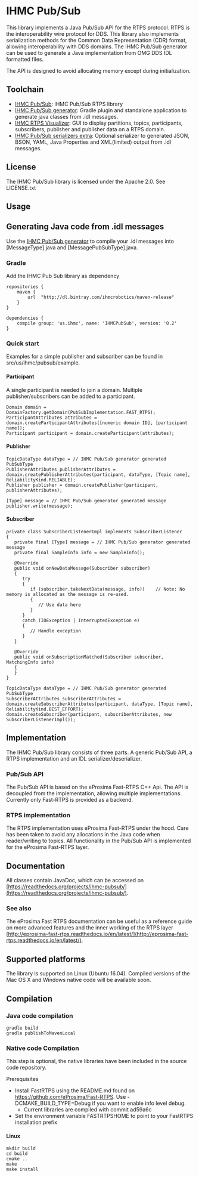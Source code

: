 # IHMC Pub/Sub

This library implements a Java Pub/Sub API for the RTPS protocol. RTPS is the interoperability wire protocol for DDS. This library also implements serialization methods for the 
Common Data Representation (CDR) format, allowing interoperability with DDS domains. The IHMC Pub/Sub generator can be used to generate a Java implementation from OMG DDS IDL formatted files.

The API is designed to avoid allocating memory except during initialization. 

## Toolchain
- [IHMC Pub/Sub](https://github.com/ihmcrobotics/ihmc-pub-sub): IHMC Pub/Sub RTPS library
- [IHMC Pub/Sub generator](https://github.com/ihmcrobotics/ihmc-pub-sub-generator): Gradle plugin and standalone application to generate java classes from .idl messages.
- [IHMC RTPS Visualizer](https://github.com/ihmcrobotics/ihmc-rtps-visualizer): GUI to display partitions, topics, participants, subscribers, publisher and publisher data on a RTPS domain.
- [IHMC Pub/Sub serializers extra](https://github.com/ihmcrobotics/ihmc-pub-sub-serializers-extra): Optional serializer to generated JSON, BSON, YAML, Java Properties and XML(limited) output from .idl messages. 

## License
The IHMC Pub/Sub library is licensed under the Apache 2.0. See LICENSE.txt

## Usage

## Generating Java code from .idl messages
Use the [IHMC Pub/Sub generator](https://github.com/ihmcrobotics/ihmc-pub-sub-generator) to compile your .idl messages into [MessageType].java and [MessagePubSubType].java.

### Gradle
Add the IHMC Pub Sub library as dependency
```
repositories {
    maven {
        url  "http://dl.bintray.com/ihmcrobotics/maven-release"
    }
}
	
dependencies {
	compile group: 'us.ihmc', name: 'IHMCPubSub', version: '0.2'
}
```

### Quick start

Examples for a simple publisher and subscriber can be found in src/us/ihmc/pubsub/example.

#### Participant
A single participant is needed to join a domain. Multiple publisher/subscribers can be added to a participant.
```
Domain domain = DomainFactory.getDomain(PubSubImplementation.FAST_RTPS);
ParticipantAttributes attributes = domain.createParticipantAttributes([numeric domain ID], [participant name]);
Participant participant = domain.createParticipant(attributes);
```

#### Publisher 
```
TopicDataType dataType = // IHMC Pub/Sub generator generated PubSubType
PublisherAttributes publisherAttributes = domain.createPublisherAttributes(participant, dataType, [Topic name], ReliabilityKind.RELIABLE);           
Publisher publisher = domain.createPublisher(participant, publisherAttributes);

[Type] message = // IHMC Pub/Sub generator generated message
publisher.write(message);
```

#### Subscriber
```
private class SubscriberListenerImpl implements SubscriberListener
{
   private final [Type] message = // IHMC Pub/Sub generator generated message
   private final SampleInfo info = new SampleInfo();

   @Override
   public void onNewDataMessage(Subscriber subscriber)
   {
      try
      {
         if (subscriber.takeNextData(message, info))	// Note: No memory is allocated as the message is re-used. 
         {
            // Use data here
         }
      }
      catch (IOException | InterruptedException e)
      {
         // Handle exception
      }
   }

   @Override
   public void onSubscriptionMatched(Subscriber subscriber, MatchingInfo info)
   {
   }
}

TopicDataType dataType = // IHMC Pub/Sub generator generated PubSubType
SubscriberAttributes subscriberAttributes = domain.createSubscriberAttributes(participant, dataType, [Topic name], ReliabilityKind.BEST_EFFORT);
domain.createSubscriber(participant, subscriberAttributes, new SubscriberListenerImpl());      

```


## Implementation

The IHMC Pub/Sub library consists of three parts. A generic Pub/Sub API, a RTPS implementation and an IDL serializer/deserializer. 

### Pub/Sub API

The Pub/Sub API is based on the eProsima Fast-RTPS C++ Api. The API is decoupled from the implementation, allowing multiple implementations. Currently only Fast-RTPS is provided as a backend.

### RTPS implementation

The RTPS implementation uses eProsima Fast-RTPS under the hood. Care has been taken to avoid any allocations in the Java code when reader/writing to topics. All functionality in the Pub/Sub API is implemented for 
the eProsima Fast-RTPS layer.  


## Documentation

All classes contain JavaDoc, which can be accessed on [https://readthedocs.org/projects/ihmc-pubsub/](https://readthedocs.org/projects/ihmc-pubsub/).


### See also
The eProsima Fast RTPS documentation can be useful as a reference guide on more advanced features and the inner working of the RTPS layer [http://eprosima-fast-rtps.readthedocs.io/en/latest/](http://eprosima-fast-rtps.readthedocs.io/en/latest/). 

## Supported platforms

The library is supported on Linux (Ubuntu 16.04). Compiled versions of the Mac OS X and Windows native code will be available soon. 


## Compilation
### Java code compilation
```
gradle build
gradle publishToMavenLocal

```

### Native code Compilation

This step is optional, the native libraries have been included in the source code repository.

Prerequisites
- Install FastRTPS using the README.md found on https://github.com/eProsima/Fast-RTPS. Use -DCMAKE_BUILD_TYPE=Debug if you want to enable info level debug. 
	- Current libraries are compiled with commit ad59a6c
- Set the environment variable FASTRTPSHOME to point to your FastRTPS installation prefix

#### Linux
```
mkdir build
cd build
cmake ..
make 
make install
```



